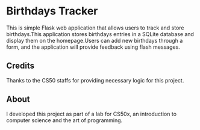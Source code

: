 # Birthdays Tracker

This is simple Flask web application that allows users to track and store birthdays.This application stores birthdays entries in a SQLite database and display them on the homepage.Users can add new birthdays through a form, and the application will provide feedback using flash messages.

## Credits

Thanks to the CS50 staffs for providing necessary logic for this project.

## About

I developed this project as part of a lab for CS50x, an introduction to computer science and the art of programming.
